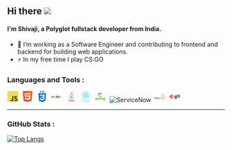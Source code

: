 ## Hi there <img src="https://media.giphy.com/media/hvRJCLFzcasrR4ia7z/giphy.gif" width="30px">

#### I'm Shivaji, a Polyglot fullstack developer from India.

- 🔭 I’m working as a Software Engineer and contributing to frontend and backend for building web applications.
- ⚡ In my free time I play CS:GO

### Languages and Tools :

<p>
<img src="https://github.com/devicons/devicon/blob/master/icons/javascript/javascript-original.svg" title="JavaScript" alt="JavaScript" width="26px"/>&nbsp;
<img src="https://github.com/devicons/devicon/blob/master/icons/html5/html5-original.svg" title="HTML5" alt="HTML" width="26px"/>&nbsp;
<img src="https://github.com/devicons/devicon/blob/master/icons/css3/css3-plain-wordmark.svg"  title="CSS3" alt="CSS" width="26px"/>&nbsp;
<img src="https://github.com/devicons/devicon/blob/master/icons/nodejs/nodejs-original-wordmark.svg" title="NodeJS" alt="NodeJS" width="26px"/>&nbsp;
<img src="https://github.com/devicons/devicon/blob/master/icons/java/java-original-wordmark.svg" title="Java" alt="Java" width="26px"/>&nbsp;
<img src="https://github.com/devicons/devicon/blob/master/icons/react/react-original-wordmark.svg" title="React" alt="React" width="26px"/>&nbsp;
<img src="https://github.com/devicons/devicon/blob/master/icons/spring/spring-original-wordmark.svg" title="Spring" alt="Spring" width="26px"/>&nbsp;
<img src="https://docs.servicenow.com/bundle/mobile-rn/page/release-notes/mobile-apps/now-mobile/image/now-mobile-icon.png" title="ServiceNow" alt="ServiceNow" width="26px"/>&nbsp;
<img src="https://github.com/devicons/devicon/blob/master/icons/mysql/mysql-original-wordmark.svg" title="MySQL"  alt="MySQL" width="26px"/>&nbsp;
<img src="https://github.com/devicons/devicon/blob/master/icons/git/git-original-wordmark.svg" title="Git" alt="Git" width="26px"/>&nbsp;
</p>

-----
### GitHub Stats :
[![Top Langs](https://github-readme-stats.vercel.app/api/top-langs/?username=shivajivarma&layout=compact)](https://github.com/shivajivarma?tab=repositories)
